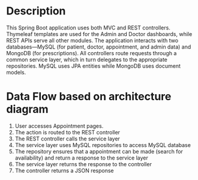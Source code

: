 # Description

This Spring Boot application uses both MVC and REST controllers. Thymeleaf templates are used for the Admin and Doctor dashboards, while REST APIs serve all other modules.
The application interacts with two databases—MySQL (for patient, doctor, appointment, and admin data) and MongoDB (for prescriptions). 
All controllers route requests through a common service layer, which in turn delegates to the appropriate repositories. MySQL uses JPA entities while MongoDB uses document models.

# Data Flow based on architecture diagram

1. User accesses Appointment pages.
2. The action is routed to the REST controller
3. The REST controller calls the service layer
4. The service layer uses MySQL repositories to access MySQL database
5. The repository ensures that a appointment can be made (search for availability) and return a response to the service layer
6. The service layer returns the response to the controller
7. The controller returns a JSON response